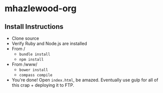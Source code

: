 # mhazlewood-org

## Install Instructions
* Clone source
* Verify Ruby and Node.js are installed
* From /
  * `bundle install`
  * `npm install`
* From /www/
  * `bower install`
  * `compass compile`
* You're done! Open `index.html`, be amazed. Eventually use gulp for all of this crap + deploying it to FTP.
